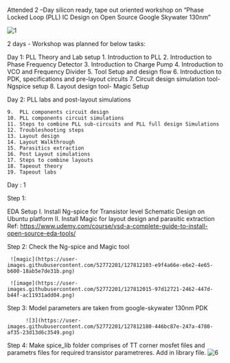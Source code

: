 Attended 2 –Day silicon ready, tape out oriented workshop on “Phase Locked Loop (PLL) IC Design on Open Source Google Skywater 130nm”

![1](https://user-images.githubusercontent.com/52772201/127811679-ef04fc60-6666-49bb-b045-3f1b889d9391.png)

2 days - Workshop was planned for below tasks:

Day 1: PLL Theory and Lab setup
     1.	Introduction to PLL
     2.	Introduction to Phase Frequency Detector
     3.	Introduction to Charge Pump
     4.	Introduction to VCO and Frequency Divider
    5.	Tool Setup and design flow
    6.	Introduction to PDK, specifications and pre-layout circuits
    7.	Circuit design simulation tool-Ngspice setup
    8.	Layout design tool- Magic Setup
  
Day 2: PLL labs and post-layout simulations

    9.	PLL components circuit design
    10.	PLL components circuit simulations
    11.	Steps to combine PLL sub-circuits and PLL full design Simulations
    12.	Troubleshooting steps
    13.	Layout design
    14.	Layout Walkthrough
    15.	Parasitics extraction
    16.	Post Layout simulations
    17.	Steps to combine layouts
    18.	Tapeout theory
    19.	Tapeout labs

Day : 1 

Step 1: 

EDA Setup
          I. Install Ng-spice for Transistor level Schematic Design on Ubuntu platform
          II. Install Magic for layout design and parasitic extraction
Ref: https://www.udemy.com/course/vsd-a-complete-guide-to-install-open-source-eda-tools/

Step 2: Check the Ng-spice and Magic tool

     ![magic](https://user-images.githubusercontent.com/52772201/127812103-e9f4a66e-e6e2-4e65-b600-18ab5e7de31b.png)

     ![image](https://user-images.githubusercontent.com/52772201/127812015-97d12721-2462-447d-b44f-ac11931add04.png)
     
    
Step 3: Model parameters are taken from google-skywater 130nm PDK

          ![3](https://user-images.githubusercontent.com/52772201/127812180-446bc87e-247a-4780-af35-23d13d6c3549.png)

Step 4: Make spice_lib folder comprises of TT corner mosfet files and parametrs files for required transistor parametreres. Add in library file.
        ![6](https://user-images.githubusercontent.com/52772201/127812320-6861e308-d83a-4ee0-8076-e24c50a783a0.png)

